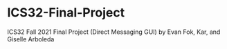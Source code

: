 # ICS32-Final-Project
ICS32 Fall 2021 Final Project (Direct Messaging GUI) by Evan Fok, Kar, and Giselle Arboleda
